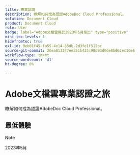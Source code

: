 ```yaml
---
title: 專業認證
description: 瞭解如何成為認證AdobeDoc Cloud Professional。
solution: Document Cloud
product: Document Cloud
role: User
badge: label="Adobe文檔雲將於2023年5月推出" type="positive"
mini-toc-levels: 1
hidefromtoc: true
exl-id: 9eb01f45-fa59-4e14-85db-2d3fe1f512bc
source-git-commit: 20ea813247ee551b425c98d93d0de8bd62ec10e6
workflow-type: tm+mt
source-wordcount: '41'
ht-degree: 0%

---
```


# Adobe文檔雲專業認證之旅

瞭解如何成為認證AdobeDoc Cloud Professional。

## 最低體驗

>[!NOTE]
>
>2023年5月
